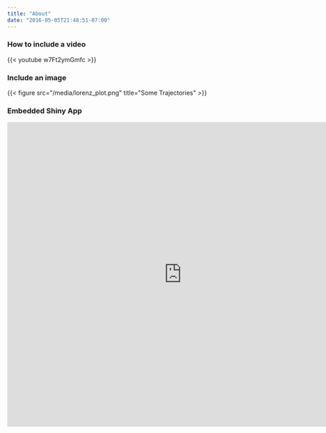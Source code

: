 ```yaml
---
title: "About"
date: "2016-05-05T21:48:51-07:00"
---
```


### How to include a video 

{{< youtube w7Ft2ymGmfc >}}

### Include an image

{{< figure src="/media/lorenz_plot.png" title="Some Trajectories" >}}

### Embedded Shiny App

<iframe src="https://dgranjon.shinyapps.io/App-1/" style="width: 800px; height: 700px; border: none; overflow: hidden;"></iframe>

